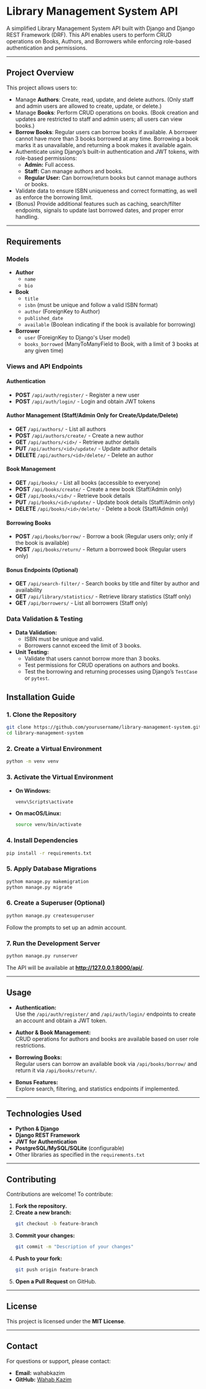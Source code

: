 # Library Management System API

A simplified Library Management System API built with Django and Django REST Framework (DRF). This API enables users to perform CRUD operations on Books, Authors, and Borrowers while enforcing role-based authentication and permissions.

---

## Project Overview

This project allows users to:
- Manage **Authors**: Create, read, update, and delete authors. (Only staff and admin users are allowed to create, update, or delete.)
- Manage **Books**: Perform CRUD operations on books. (Book creation and updates are restricted to staff and admin users; all users can view books.)
- **Borrow Books**: Regular users can borrow books if available. A borrower cannot have more than 3 books borrowed at any time. Borrowing a book marks it as unavailable, and returning a book makes it available again.
- Authenticate using Django’s built-in authentication and JWT tokens, with role-based permissions:
  - **Admin:** Full access.
  - **Staff:** Can manage authors and books.
  - **Regular User:** Can borrow/return books but cannot manage authors or books.
- Validate data to ensure ISBN uniqueness and correct formatting, as well as enforce the borrowing limit.
- (Bonus) Provide additional features such as caching, search/filter endpoints, signals to update last borrowed dates, and proper error handling.

---

## Requirements

### Models
- **Author**
  - `name`
  - `bio`
- **Book**
  - `title`
  - `isbn` (must be unique and follow a valid ISBN format)
  - `author` (ForeignKey to Author)
  - `published_date`
  - `available` (Boolean indicating if the book is available for borrowing)
- **Borrower**
  - `user` (ForeignKey to Django's User model)
  - `books_borrowed` (ManyToManyField to Book, with a limit of 3 books at any given time)

### Views and API Endpoints

#### Authentication
- **POST** `/api/auth/register/` - Register a new user
- **POST** `/api/auth/login/` - Login and obtain JWT tokens

#### Author Management (Staff/Admin Only for Create/Update/Delete)
- **GET** `/api/authors/` - List all authors
- **POST** `/api/authors/create/` - Create a new author
- **GET** `/api/authors/<id>/` - Retrieve author details
- **PUT** `/api/authors/<id>/update/` - Update author details
- **DELETE** `/api/authors/<id>/delete/` - Delete an author

#### Book Management
- **GET** `/api/books/` - List all books (accessible to everyone)
- **POST** `/api/books/create/` - Create a new book (Staff/Admin only)
- **GET** `/api/books/<id>/` - Retrieve book details
- **PUT** `/api/books/<id>/update/` - Update book details (Staff/Admin only)
- **DELETE** `/api/books/<id>/delete/` - Delete a book (Staff/Admin only)

#### Borrowing Books
- **POST** `/api/books/borrow/` - Borrow a book (Regular users only; only if the book is available)
- **POST** `/api/books/return/` - Return a borrowed book (Regular users only)

#### Bonus Endpoints (Optional)
- **GET** `/api/search-filter/` - Search books by title and filter by author and availability
- **GET** `/api/library/statistics/` - Retrieve library statistics (Staff only)
- **GET** `/api/borrowers/` - List all borrowers (Staff only)

### Data Validation & Testing
- **Data Validation:**  
  - ISBN must be unique and valid.
  - Borrowers cannot exceed the limit of 3 books.
- **Unit Testing:**  
  - Validate that users cannot borrow more than 3 books.
  - Test permissions for CRUD operations on authors and books.
  - Test the borrowing and returning processes using Django’s `TestCase` or `pytest`.



## Installation Guide

### 1. Clone the Repository
```bash
git clone https://github.com/yourusername/library-management-system.git
cd library-management-system
```

### 2. Create a Virtual Environment
```bash
python -m venv venv
```

### 3. Activate the Virtual Environment
- **On Windows:**
  ```bash
  venv\Scripts\activate
  ```
- **On macOS/Linux:**
  ```bash
  source venv/bin/activate
  ```

### 4. Install Dependencies
```bash
pip install -r requirements.txt
```

### 5. Apply Database Migrations
```bash
pythom manage.py makemigration
python manage.py migrate
```

### 6. Create a Superuser (Optional)
```bash
python manage.py createsuperuser
```
Follow the prompts to set up an admin account.

### 7. Run the Development Server
```bash
python manage.py runserver
```
The API will be available at **http://127.0.0.1:8000/api/**.

---

## Usage

- **Authentication:**  
  Use the `/api/auth/register/` and `/api/auth/login/` endpoints to create an account and obtain a JWT token.

- **Author & Book Management:**  
  CRUD operations for authors and books are available based on user role restrictions.

- **Borrowing Books:**  
  Regular users can borrow an available book via `/api/books/borrow/` and return it via `/api/books/return/`.

- **Bonus Features:**  
  Explore search, filtering, and statistics endpoints if implemented.

---

## Technologies Used
- **Python & Django**
- **Django REST Framework**
- **JWT for Authentication**
- **PostgreSQL/MySQL/SQLite** (configurable)
- Other libraries as specified in the `requirements.txt`

---

## Contributing

Contributions are welcome! To contribute:

1. **Fork the repository.**
2. **Create a new branch:**
   ```bash
   git checkout -b feature-branch
   ```
3. **Commit your changes:**
   ```bash
   git commit -m "Description of your changes"
   ```
4. **Push to your fork:**
   ```bash
   git push origin feature-branch
   ```
5. **Open a Pull Request** on GitHub.

---

## License

This project is licensed under the **MIT License**.

---

## Contact

For questions or support, please contact:
- **Email:** wahabkazim
- **GitHub:** [Wahab Kazim](https://github.com/wahab1)
